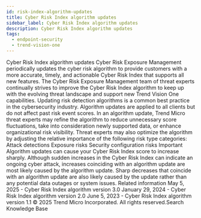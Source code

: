 ```yaml
---
id: risk-index-algorithm-updates
title: Cyber Risk Index algorithm updates
sidebar_label: Cyber Risk Index algorithm updates
description: Cyber Risk Index algorithm updates
tags:
  - endpoint-security
  - trend-vision-one
---
```


 Cyber Risk Index algorithm updates Cyber Risk Exposure Management periodically updates the cyber risk algorithm to provide customers with a more accurate, timely, and actionable Cyber Risk Index that supports all new features. The Cyber Risk Exposure Management team of threat experts continually strives to improve the Cyber Risk Index algorithm to keep up with the evolving threat landscape and support new Trend Vision One capabilities. Updating risk detection algorithms is a common best practice in the cybersecurity industry. Algorithm updates are applied to all clients but do not affect past risk event scores. In an algorithm update, Trend Micro threat experts may refine the algorithm to reduce unnecessary score fluctuations, take into consideration newly supported data, or enhance organizational risk visibility. Threat experts may also optimize the algorithm by adjusting the relative importance of the following risk type categories: Attack detections Exposure risks Security configuration risks Important Algorithm updates can cause your Cyber Risk Index score to increase sharply. Although sudden increases in the Cyber Risk Index can indicate an ongoing cyber attack, increases coinciding with an algorithm update are most likely caused by the algorithm update. Sharp decreases that coincide with an algorithm update are also likely caused by the update rather than any potential data outages or system issues. Related information May 5, 2025 - Cyber Risk Index algorithm version 3.0 January 29, 2024 - Cyber Risk Index algorithm version 2.0 June 5, 2023 - Cyber Risk Index algorithm version 1.1 © 2025 Trend Micro Incorporated. All rights reserved.Search Knowledge Base